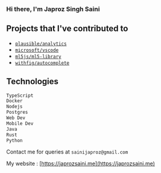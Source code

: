 ### Hi there, I'm Japroz Singh Saini

## Projects that I've contributed to
- [`plausible/analytics`](https://github.com/plausible/analytics)
- [`microsoft/vscode`](https://github.com/microsoft/vscode)
- [`ml5js/ml5-library`](https://github.com/ml5js/ml5-library)
- [`withfig/autocomplete`](https://github.com/withfig/autocomplete)

## Technologies
```bash
TypeScript
Docker
Nodejs
Postgres
Web Dev
Mobile Dev
Java
Rust
Python
```

Contact me for queries at `sainijaproz@gmail.com`

My website : [https://japrozsaini.me](https://japrozsaini.me)
